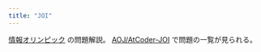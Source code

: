 ```yaml
---
title: "JOI"
---
```


[情報オリンピック](https://www.ioi-jp.org/) の問題解説。
[AOJ/AtCoder-JOI](https://joi.goodbaton.com/) で問題の一覧が見られる。

